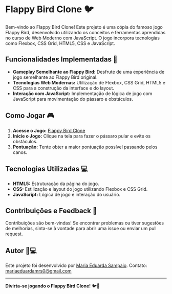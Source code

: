 # Flappy Bird Clone 🐦

Bem-vindo ao Flappy Bird Clone! Este projeto é uma cópia do famoso jogo Flappy Bird, desenvolvido utilizando os conceitos e ferramentas aprendidas no curso de Web Moderno com JavaScript. O jogo incorpora tecnologias como Flexbox, CSS Grid, HTML5, CSS e JavaScript.

## Funcionalidades Implementadas 🚀

- **Gameplay Semelhante ao Flappy Bird:** Desfrute de uma experiência de jogo semelhante ao Flappy Bird original.
- **Tecnologias Web Modernas:** Utilização de Flexbox, CSS Grid, HTML5 e CSS para a construção da interface e do layout.
- **Interação com JavaScript:** Implementação de lógica de jogo com JavaScript para movimentação do pássaro e obstáculos.

## Como Jogar 🎮

1. **Acesse o Jogo:** [Flappy Bird Clone](https://github.com/MariaEduardaSampaio/Flappy-Bird)
2. **Inicie o Jogo:** Clique na tela para fazer o pássaro pular e evite os obstáculos.
3. **Pontuação:** Tente obter a maior pontuação possível passando pelos canos.

## Tecnologias Utilizadas 💻

- **HTML5:** Estruturação da página do jogo.
- **CSS:** Estilização e layout do jogo utilizando Flexbox e CSS Grid.
- **JavaScript:** Lógica de jogo e interação do usuário.

## Contribuições e Feedback 🤝

Contribuições são bem-vindas! Se encontrar problemas ou tiver sugestões de melhorias, sinta-se à vontade para abrir uma issue ou enviar um pull request.

## Autor 👩💻

Este projeto foi desenvolvido por [Maria Eduarda Sampaio](https://github.com/MariaEduardaSampaio).
Contato: mariaeduardamrs0@gmail.com

---

**Divirta-se jogando o Flappy Bird Clone!** 🐦🎉
